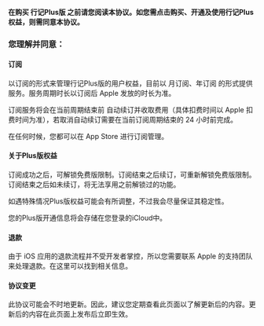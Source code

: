 #### 在购买 行记Plus版 之前请您阅读本协议。如您需点击购买、开通及使用行记Plus权益，则需同意本协议。

### 您理解并同意：

#### 订阅

以订阅的形式来管理行记Plus版的用户权益，目前以 月订阅、年订阅 的形式提供服务。服务周期时长以订阅后 Apple 发放的时长为准。

订阅服务将会在当前周期结束前 自动续订并收取费用（具体扣费时间以 Apple 扣费时间为准），若取消自动续订需要在当前订阅周期结束的 24 小时前完成。

在任何时候，您都可以在 App Store 进行订阅管理。

#### 关于Plus版权益

订阅成功之后，可解锁免费版限制。订阅结束之后续订，可重新解锁免费版限制。订阅结束之后如未续订，将无法享用之前解锁过的功能。

如遇特殊情况Plus版权益可能会有所调整，不过我会尽量保证其稳定性。

您的Plus版开通信息将会存储在您登录的iCloud中。

#### 退款

由于 iOS 应用的退款流程并不受开发者掌控，所以您需要联系 Apple 的支持团队来处理退款。在这里可以找到相关信息。

#### 协议变更

此协议可能会不时地更新。因此，建议您定期查看此页面以了解更新后的内容。更新后的内容在此页面上发布后立即生效。